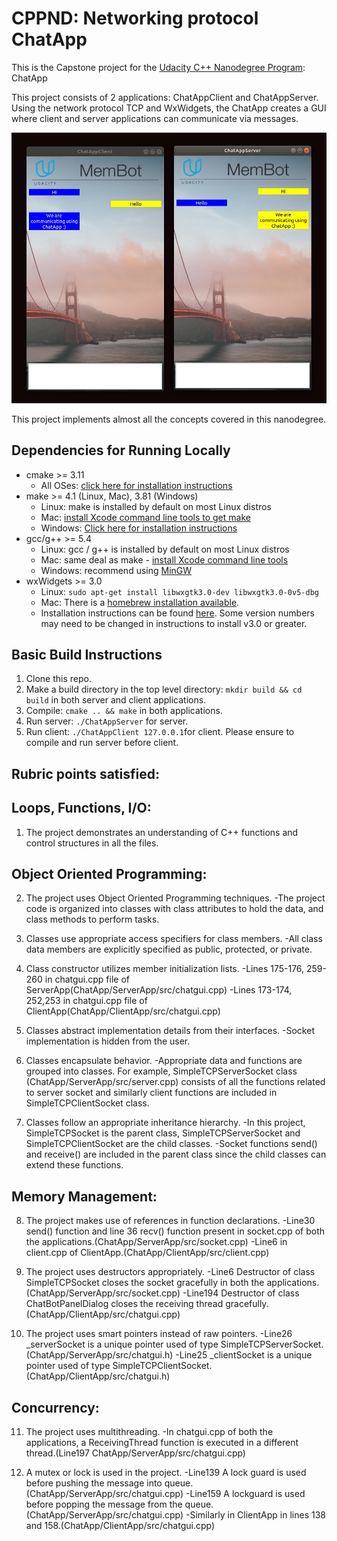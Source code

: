 # CPPND: Networking protocol ChatApp

This is the Capstone project for the [Udacity C++ Nanodegree Program](https://www.udacity.com/course/c-plus-plus-nanodegree--nd213): ChatApp

This project consists of 2 applications: ChatAppClient and ChatAppServer. Using the network protocol TCP and WxWidgets, the ChatApp creates a GUI where client and server applications can communicate via messages.

<img src="ClientApp/images/ChatApp.jpg"/>

This project implements almost all the concepts covered in this nanodegree.

## Dependencies for Running Locally
* cmake >= 3.11
  * All OSes: [click here for installation instructions](https://cmake.org/install/)
* make >= 4.1 (Linux, Mac), 3.81 (Windows)
  * Linux: make is installed by default on most Linux distros
  * Mac: [install Xcode command line tools to get make](https://developer.apple.com/xcode/features/)
  * Windows: [Click here for installation instructions](http://gnuwin32.sourceforge.net/packages/make.htm)
* gcc/g++ >= 5.4
  * Linux: gcc / g++ is installed by default on most Linux distros
  * Mac: same deal as make - [install Xcode command line tools](https://developer.apple.com/xcode/features/)
  * Windows: recommend using [MinGW](http://www.mingw.org/)
* wxWidgets >= 3.0
  * Linux: `sudo apt-get install libwxgtk3.0-dev libwxgtk3.0-0v5-dbg`
  * Mac: There is a [homebrew installation available](https://formulae.brew.sh/formula/wxmac).
  * Installation instructions can be found [here](https://wiki.wxwidgets.org/Install). Some version numbers may need to be changed in instructions to install v3.0 or greater.

## Basic Build Instructions

1. Clone this repo.
2. Make a build directory in the top level directory: `mkdir build && cd build` in both server and client applications.
3. Compile: `cmake .. && make` in both applications.
4. Run server: `./ChatAppServer` for server.
5. Run client: `./ChatAppClient 127.0.0.1`for client. Please ensure to compile and run server before client.

## Rubric points satisfied:

## Loops, Functions, I/O:
1. The project demonstrates an understanding of C++ functions and control structures in all the files.

## Object Oriented Programming:
2. The project uses Object Oriented Programming techniques.
-The project code is organized into classes with class attributes to hold the data, and class methods to perform tasks.

3. Classes use appropriate access specifiers for class members.
-All class data members are explicitly specified as public, protected, or private.

4. Class constructor utilizes member initialization lists.
-Lines 175-176, 259-260 in chatgui.cpp file of ServerApp(ChatApp/ServerApp/src/chatgui.cpp)
-Lines 173-174, 252,253 in chatgui.cpp file of ClientApp(ChatApp/ClientApp/src/chatgui.cpp)

5. Classes abstract implementation details from their interfaces.
-Socket implementation is hidden from the user.

6. Classes encapsulate behavior.
-Appropriate data and functions are grouped into classes. For example, SimpleTCPServerSocket class (ChatApp/ServerApp/src/server.cpp) consists of all the functions related to server socket and similarly client functions are included in SimpleTCPClientSocket class.

7. Classes follow an appropriate inheritance hierarchy.
-In this project, SimpleTCPSocket is the parent class, SimpleTCPServerSocket and SimpleTCPClientSocket are the child classes.
-Socket functions send() and receive() are included in the parent class since the child classes can extend these functions.

## Memory Management:
8. The project makes use of references in function declarations.
-Line30 send() function and line 36 recv() function present in socket.cpp of both the applications.(ChatApp/ServerApp/src/socket.cpp)
-Line6 in client.cpp of ClientApp.(ChatApp/ClientApp/src/client.cpp)

9. The project uses destructors appropriately.
-Line6 Destructor of class SimpleTCPSocket closes the socket gracefully in both the applications.(ChatApp/ServerApp/src/socket.cpp)
-Line194 Destructor of class ChatBotPanelDialog closes the receiving thread gracefully. (ChatApp/ClientApp/src/chatgui.cpp)

10. The project uses smart pointers instead of raw pointers.
-Line26 _serverSocket is a unique pointer used of type SimpleTCPServerSocket.(ChatApp/ServerApp/src/chatgui.h)
-Line25 _clientSocket is a unique pointer used of type SimpleTCPClientSocket.(ChatApp/ClientApp/src/chatgui.h)

## Concurrency:
11. The project uses multithreading.
-In chatgui.cpp of both the applications, a ReceivingThread function is executed in a different thread.(Line197 ChatApp/ServerApp/src/chatgui.cpp)

12. A mutex or lock is used in the project.
-Line139 A lock guard is used before pushing the message into queue.(ChatApp/ServerApp/src/chatgui.cpp)
-Line159 A lockguard is used before popping the message from the queue.(ChatApp/ServerApp/src/chatgui.cpp)
-Similarly in ClientApp in lines 138 and 158.(ChatApp/ClientApp/src/chatgui.cpp)





